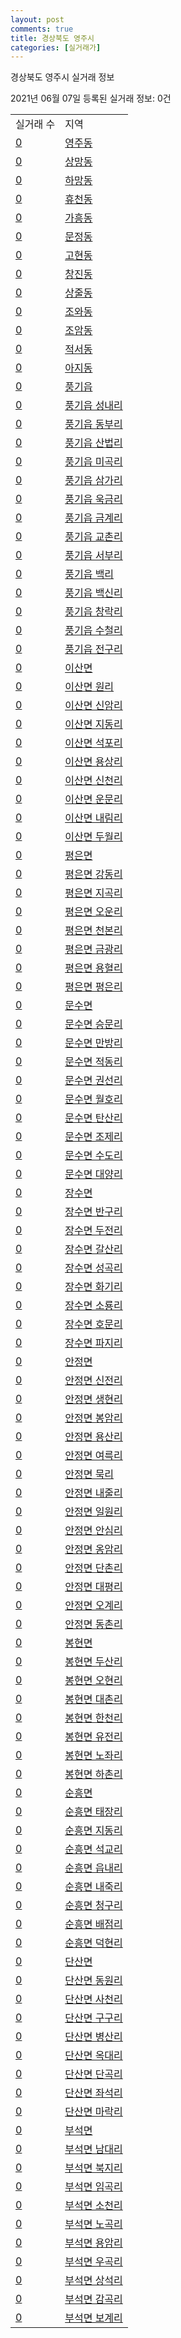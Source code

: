 ```yaml
---
layout: post
comments: true
title: 경상북도 영주시
categories: [실거래가]
---
```


경상북도 영주시 실거래 정보

2021년 06월 07일 등록된 실거래 정보: 0건


<table>
  <tr>
    <td>실거래 수</td>
    <td>지역</td>
  </tr>

  
  <tr>
    <td><a href="4721010100.html">0</a></td>
    <td><a href="4721010100.html">영주동</a></td>
  </tr>
    

  <tr>
    <td><a href="4721010200.html">0</a></td>
    <td><a href="4721010200.html">상망동</a></td>
  </tr>
    

  <tr>
    <td><a href="4721010300.html">0</a></td>
    <td><a href="4721010300.html">하망동</a></td>
  </tr>
    

  <tr>
    <td><a href="4721010400.html">0</a></td>
    <td><a href="4721010400.html">휴천동</a></td>
  </tr>
    

  <tr>
    <td><a href="4721010500.html">0</a></td>
    <td><a href="4721010500.html">가흥동</a></td>
  </tr>
    

  <tr>
    <td><a href="4721010600.html">0</a></td>
    <td><a href="4721010600.html">문정동</a></td>
  </tr>
    

  <tr>
    <td><a href="4721010700.html">0</a></td>
    <td><a href="4721010700.html">고현동</a></td>
  </tr>
    

  <tr>
    <td><a href="4721010800.html">0</a></td>
    <td><a href="4721010800.html">창진동</a></td>
  </tr>
    

  <tr>
    <td><a href="4721010900.html">0</a></td>
    <td><a href="4721010900.html">상줄동</a></td>
  </tr>
    

  <tr>
    <td><a href="4721011000.html">0</a></td>
    <td><a href="4721011000.html">조와동</a></td>
  </tr>
    

  <tr>
    <td><a href="4721011100.html">0</a></td>
    <td><a href="4721011100.html">조암동</a></td>
  </tr>
    

  <tr>
    <td><a href="4721011200.html">0</a></td>
    <td><a href="4721011200.html">적서동</a></td>
  </tr>
    

  <tr>
    <td><a href="4721011300.html">0</a></td>
    <td><a href="4721011300.html">아지동</a></td>
  </tr>
    

  <tr>
    <td><a href="4721025000.html">0</a></td>
    <td><a href="4721025000.html">풍기읍</a></td>
  </tr>
    

  <tr>
    <td><a href="4721025021.html">0</a></td>
    <td><a href="4721025021.html">풍기읍 성내리</a></td>
  </tr>
    

  <tr>
    <td><a href="4721025022.html">0</a></td>
    <td><a href="4721025022.html">풍기읍 동부리</a></td>
  </tr>
    

  <tr>
    <td><a href="4721025023.html">0</a></td>
    <td><a href="4721025023.html">풍기읍 산법리</a></td>
  </tr>
    

  <tr>
    <td><a href="4721025024.html">0</a></td>
    <td><a href="4721025024.html">풍기읍 미곡리</a></td>
  </tr>
    

  <tr>
    <td><a href="4721025025.html">0</a></td>
    <td><a href="4721025025.html">풍기읍 삼가리</a></td>
  </tr>
    

  <tr>
    <td><a href="4721025026.html">0</a></td>
    <td><a href="4721025026.html">풍기읍 욱금리</a></td>
  </tr>
    

  <tr>
    <td><a href="4721025027.html">0</a></td>
    <td><a href="4721025027.html">풍기읍 금계리</a></td>
  </tr>
    

  <tr>
    <td><a href="4721025028.html">0</a></td>
    <td><a href="4721025028.html">풍기읍 교촌리</a></td>
  </tr>
    

  <tr>
    <td><a href="4721025029.html">0</a></td>
    <td><a href="4721025029.html">풍기읍 서부리</a></td>
  </tr>
    

  <tr>
    <td><a href="4721025030.html">0</a></td>
    <td><a href="4721025030.html">풍기읍 백리</a></td>
  </tr>
    

  <tr>
    <td><a href="4721025031.html">0</a></td>
    <td><a href="4721025031.html">풍기읍 백신리</a></td>
  </tr>
    

  <tr>
    <td><a href="4721025032.html">0</a></td>
    <td><a href="4721025032.html">풍기읍 창락리</a></td>
  </tr>
    

  <tr>
    <td><a href="4721025033.html">0</a></td>
    <td><a href="4721025033.html">풍기읍 수철리</a></td>
  </tr>
    

  <tr>
    <td><a href="4721025034.html">0</a></td>
    <td><a href="4721025034.html">풍기읍 전구리</a></td>
  </tr>
    

  <tr>
    <td><a href="4721031000.html">0</a></td>
    <td><a href="4721031000.html">이산면</a></td>
  </tr>
    

  <tr>
    <td><a href="4721031021.html">0</a></td>
    <td><a href="4721031021.html">이산면 원리</a></td>
  </tr>
    

  <tr>
    <td><a href="4721031022.html">0</a></td>
    <td><a href="4721031022.html">이산면 신암리</a></td>
  </tr>
    

  <tr>
    <td><a href="4721031023.html">0</a></td>
    <td><a href="4721031023.html">이산면 지동리</a></td>
  </tr>
    

  <tr>
    <td><a href="4721031024.html">0</a></td>
    <td><a href="4721031024.html">이산면 석포리</a></td>
  </tr>
    

  <tr>
    <td><a href="4721031025.html">0</a></td>
    <td><a href="4721031025.html">이산면 용상리</a></td>
  </tr>
    

  <tr>
    <td><a href="4721031026.html">0</a></td>
    <td><a href="4721031026.html">이산면 신천리</a></td>
  </tr>
    

  <tr>
    <td><a href="4721031027.html">0</a></td>
    <td><a href="4721031027.html">이산면 운문리</a></td>
  </tr>
    

  <tr>
    <td><a href="4721031028.html">0</a></td>
    <td><a href="4721031028.html">이산면 내림리</a></td>
  </tr>
    

  <tr>
    <td><a href="4721031029.html">0</a></td>
    <td><a href="4721031029.html">이산면 두월리</a></td>
  </tr>
    

  <tr>
    <td><a href="4721032000.html">0</a></td>
    <td><a href="4721032000.html">평은면</a></td>
  </tr>
    

  <tr>
    <td><a href="4721032021.html">0</a></td>
    <td><a href="4721032021.html">평은면 강동리</a></td>
  </tr>
    

  <tr>
    <td><a href="4721032022.html">0</a></td>
    <td><a href="4721032022.html">평은면 지곡리</a></td>
  </tr>
    

  <tr>
    <td><a href="4721032023.html">0</a></td>
    <td><a href="4721032023.html">평은면 오운리</a></td>
  </tr>
    

  <tr>
    <td><a href="4721032024.html">0</a></td>
    <td><a href="4721032024.html">평은면 천본리</a></td>
  </tr>
    

  <tr>
    <td><a href="4721032025.html">0</a></td>
    <td><a href="4721032025.html">평은면 금광리</a></td>
  </tr>
    

  <tr>
    <td><a href="4721032026.html">0</a></td>
    <td><a href="4721032026.html">평은면 용혈리</a></td>
  </tr>
    

  <tr>
    <td><a href="4721032027.html">0</a></td>
    <td><a href="4721032027.html">평은면 평은리</a></td>
  </tr>
    

  <tr>
    <td><a href="4721033000.html">0</a></td>
    <td><a href="4721033000.html">문수면</a></td>
  </tr>
    

  <tr>
    <td><a href="4721033021.html">0</a></td>
    <td><a href="4721033021.html">문수면 승문리</a></td>
  </tr>
    

  <tr>
    <td><a href="4721033022.html">0</a></td>
    <td><a href="4721033022.html">문수면 만방리</a></td>
  </tr>
    

  <tr>
    <td><a href="4721033023.html">0</a></td>
    <td><a href="4721033023.html">문수면 적동리</a></td>
  </tr>
    

  <tr>
    <td><a href="4721033024.html">0</a></td>
    <td><a href="4721033024.html">문수면 권선리</a></td>
  </tr>
    

  <tr>
    <td><a href="4721033025.html">0</a></td>
    <td><a href="4721033025.html">문수면 월호리</a></td>
  </tr>
    

  <tr>
    <td><a href="4721033027.html">0</a></td>
    <td><a href="4721033027.html">문수면 탄산리</a></td>
  </tr>
    

  <tr>
    <td><a href="4721033028.html">0</a></td>
    <td><a href="4721033028.html">문수면 조제리</a></td>
  </tr>
    

  <tr>
    <td><a href="4721033029.html">0</a></td>
    <td><a href="4721033029.html">문수면 수도리</a></td>
  </tr>
    

  <tr>
    <td><a href="4721033030.html">0</a></td>
    <td><a href="4721033030.html">문수면 대양리</a></td>
  </tr>
    

  <tr>
    <td><a href="4721034000.html">0</a></td>
    <td><a href="4721034000.html">장수면</a></td>
  </tr>
    

  <tr>
    <td><a href="4721034021.html">0</a></td>
    <td><a href="4721034021.html">장수면 반구리</a></td>
  </tr>
    

  <tr>
    <td><a href="4721034022.html">0</a></td>
    <td><a href="4721034022.html">장수면 두전리</a></td>
  </tr>
    

  <tr>
    <td><a href="4721034023.html">0</a></td>
    <td><a href="4721034023.html">장수면 갈산리</a></td>
  </tr>
    

  <tr>
    <td><a href="4721034024.html">0</a></td>
    <td><a href="4721034024.html">장수면 성곡리</a></td>
  </tr>
    

  <tr>
    <td><a href="4721034025.html">0</a></td>
    <td><a href="4721034025.html">장수면 화기리</a></td>
  </tr>
    

  <tr>
    <td><a href="4721034026.html">0</a></td>
    <td><a href="4721034026.html">장수면 소룡리</a></td>
  </tr>
    

  <tr>
    <td><a href="4721034027.html">0</a></td>
    <td><a href="4721034027.html">장수면 호문리</a></td>
  </tr>
    

  <tr>
    <td><a href="4721034028.html">0</a></td>
    <td><a href="4721034028.html">장수면 파지리</a></td>
  </tr>
    

  <tr>
    <td><a href="4721035000.html">0</a></td>
    <td><a href="4721035000.html">안정면</a></td>
  </tr>
    

  <tr>
    <td><a href="4721035021.html">0</a></td>
    <td><a href="4721035021.html">안정면 신전리</a></td>
  </tr>
    

  <tr>
    <td><a href="4721035022.html">0</a></td>
    <td><a href="4721035022.html">안정면 생현리</a></td>
  </tr>
    

  <tr>
    <td><a href="4721035023.html">0</a></td>
    <td><a href="4721035023.html">안정면 봉암리</a></td>
  </tr>
    

  <tr>
    <td><a href="4721035024.html">0</a></td>
    <td><a href="4721035024.html">안정면 용산리</a></td>
  </tr>
    

  <tr>
    <td><a href="4721035025.html">0</a></td>
    <td><a href="4721035025.html">안정면 여륵리</a></td>
  </tr>
    

  <tr>
    <td><a href="4721035026.html">0</a></td>
    <td><a href="4721035026.html">안정면 묵리</a></td>
  </tr>
    

  <tr>
    <td><a href="4721035027.html">0</a></td>
    <td><a href="4721035027.html">안정면 내줄리</a></td>
  </tr>
    

  <tr>
    <td><a href="4721035028.html">0</a></td>
    <td><a href="4721035028.html">안정면 일원리</a></td>
  </tr>
    

  <tr>
    <td><a href="4721035029.html">0</a></td>
    <td><a href="4721035029.html">안정면 안심리</a></td>
  </tr>
    

  <tr>
    <td><a href="4721035030.html">0</a></td>
    <td><a href="4721035030.html">안정면 옹암리</a></td>
  </tr>
    

  <tr>
    <td><a href="4721035031.html">0</a></td>
    <td><a href="4721035031.html">안정면 단촌리</a></td>
  </tr>
    

  <tr>
    <td><a href="4721035032.html">0</a></td>
    <td><a href="4721035032.html">안정면 대평리</a></td>
  </tr>
    

  <tr>
    <td><a href="4721035033.html">0</a></td>
    <td><a href="4721035033.html">안정면 오계리</a></td>
  </tr>
    

  <tr>
    <td><a href="4721035034.html">0</a></td>
    <td><a href="4721035034.html">안정면 동촌리</a></td>
  </tr>
    

  <tr>
    <td><a href="4721036000.html">0</a></td>
    <td><a href="4721036000.html">봉현면</a></td>
  </tr>
    

  <tr>
    <td><a href="4721036021.html">0</a></td>
    <td><a href="4721036021.html">봉현면 두산리</a></td>
  </tr>
    

  <tr>
    <td><a href="4721036022.html">0</a></td>
    <td><a href="4721036022.html">봉현면 오현리</a></td>
  </tr>
    

  <tr>
    <td><a href="4721036023.html">0</a></td>
    <td><a href="4721036023.html">봉현면 대촌리</a></td>
  </tr>
    

  <tr>
    <td><a href="4721036024.html">0</a></td>
    <td><a href="4721036024.html">봉현면 한천리</a></td>
  </tr>
    

  <tr>
    <td><a href="4721036025.html">0</a></td>
    <td><a href="4721036025.html">봉현면 유전리</a></td>
  </tr>
    

  <tr>
    <td><a href="4721036026.html">0</a></td>
    <td><a href="4721036026.html">봉현면 노좌리</a></td>
  </tr>
    

  <tr>
    <td><a href="4721036027.html">0</a></td>
    <td><a href="4721036027.html">봉현면 하촌리</a></td>
  </tr>
    

  <tr>
    <td><a href="4721037000.html">0</a></td>
    <td><a href="4721037000.html">순흥면</a></td>
  </tr>
    

  <tr>
    <td><a href="4721037021.html">0</a></td>
    <td><a href="4721037021.html">순흥면 태장리</a></td>
  </tr>
    

  <tr>
    <td><a href="4721037022.html">0</a></td>
    <td><a href="4721037022.html">순흥면 지동리</a></td>
  </tr>
    

  <tr>
    <td><a href="4721037023.html">0</a></td>
    <td><a href="4721037023.html">순흥면 석교리</a></td>
  </tr>
    

  <tr>
    <td><a href="4721037024.html">0</a></td>
    <td><a href="4721037024.html">순흥면 읍내리</a></td>
  </tr>
    

  <tr>
    <td><a href="4721037025.html">0</a></td>
    <td><a href="4721037025.html">순흥면 내죽리</a></td>
  </tr>
    

  <tr>
    <td><a href="4721037026.html">0</a></td>
    <td><a href="4721037026.html">순흥면 청구리</a></td>
  </tr>
    

  <tr>
    <td><a href="4721037027.html">0</a></td>
    <td><a href="4721037027.html">순흥면 배점리</a></td>
  </tr>
    

  <tr>
    <td><a href="4721037028.html">0</a></td>
    <td><a href="4721037028.html">순흥면 덕현리</a></td>
  </tr>
    

  <tr>
    <td><a href="4721038000.html">0</a></td>
    <td><a href="4721038000.html">단산면</a></td>
  </tr>
    

  <tr>
    <td><a href="4721038021.html">0</a></td>
    <td><a href="4721038021.html">단산면 동원리</a></td>
  </tr>
    

  <tr>
    <td><a href="4721038022.html">0</a></td>
    <td><a href="4721038022.html">단산면 사천리</a></td>
  </tr>
    

  <tr>
    <td><a href="4721038023.html">0</a></td>
    <td><a href="4721038023.html">단산면 구구리</a></td>
  </tr>
    

  <tr>
    <td><a href="4721038024.html">0</a></td>
    <td><a href="4721038024.html">단산면 병산리</a></td>
  </tr>
    

  <tr>
    <td><a href="4721038025.html">0</a></td>
    <td><a href="4721038025.html">단산면 옥대리</a></td>
  </tr>
    

  <tr>
    <td><a href="4721038026.html">0</a></td>
    <td><a href="4721038026.html">단산면 단곡리</a></td>
  </tr>
    

  <tr>
    <td><a href="4721038027.html">0</a></td>
    <td><a href="4721038027.html">단산면 좌석리</a></td>
  </tr>
    

  <tr>
    <td><a href="4721038028.html">0</a></td>
    <td><a href="4721038028.html">단산면 마락리</a></td>
  </tr>
    

  <tr>
    <td><a href="4721039000.html">0</a></td>
    <td><a href="4721039000.html">부석면</a></td>
  </tr>
    

  <tr>
    <td><a href="4721039021.html">0</a></td>
    <td><a href="4721039021.html">부석면 남대리</a></td>
  </tr>
    

  <tr>
    <td><a href="4721039022.html">0</a></td>
    <td><a href="4721039022.html">부석면 북지리</a></td>
  </tr>
    

  <tr>
    <td><a href="4721039023.html">0</a></td>
    <td><a href="4721039023.html">부석면 임곡리</a></td>
  </tr>
    

  <tr>
    <td><a href="4721039024.html">0</a></td>
    <td><a href="4721039024.html">부석면 소천리</a></td>
  </tr>
    

  <tr>
    <td><a href="4721039025.html">0</a></td>
    <td><a href="4721039025.html">부석면 노곡리</a></td>
  </tr>
    

  <tr>
    <td><a href="4721039026.html">0</a></td>
    <td><a href="4721039026.html">부석면 용암리</a></td>
  </tr>
    

  <tr>
    <td><a href="4721039027.html">0</a></td>
    <td><a href="4721039027.html">부석면 우곡리</a></td>
  </tr>
    

  <tr>
    <td><a href="4721039028.html">0</a></td>
    <td><a href="4721039028.html">부석면 상석리</a></td>
  </tr>
    

  <tr>
    <td><a href="4721039029.html">0</a></td>
    <td><a href="4721039029.html">부석면 감곡리</a></td>
  </tr>
    

  <tr>
    <td><a href="4721039030.html">0</a></td>
    <td><a href="4721039030.html">부석면 보계리</a></td>
  </tr>
    


</table>
    